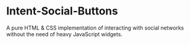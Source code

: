 # Intent-Social-Buttons
A pure HTML &amp; CSS implementation of interacting with social networks without the need of heavy JavaScript widgets. 
